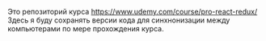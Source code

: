 Это репозиторий курса https://www.udemy.com/course/pro-react-redux/
Здесь я буду сохранять версии кода для синхнонизации между компьютерами по мере прохождения курса.
